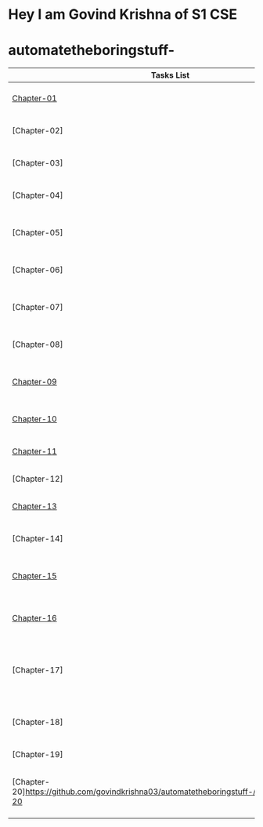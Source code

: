 
# Hey I am Govind Krishna of S1 CSE
# automatetheboringstuff-


|  Tasks List  |               Description                               |         Status         |
| -------------| --------------------------------------------------------| ---------------------- | 
| [Chapter-01](https://github.com/govindkrishna03/automatetheboringstuff-/tree/main/Chapter-0)   |   Python Basics                                         |    Read and Done       |
| [Chapter-02]   |   Flow Control                                          |    Read and Done       |
| [Chapter-03]   |   Functions                                             |    Read and Done       |
| [Chapter-04]   |   Lists                                                 |    Read and Done       |
| [Chapter-05]   |   Dictionaries and Structuring Data                     |    Read and Did 1      |
| [Chapter-06]   |   Manipulating Strings                                  |    Read and Did 1      |
| [Chapter-07]   |   Pattern Matching with Regular Expressions             |    Read and Done       |
| [Chapter-08]   |   Input Validation                                      |    Read and Done       |
| [Chapter-09](https://github.com/govindkrishna03/automatetheboringstuff-/tree/main/Chapter-09)   |   Reading and Writing Files                             |    Read and Did some   |
| [Chapter-10](https://github.com/govindkrishna03/automatetheboringstuff-/tree/main/Chapter-10)   |   Organizing Files                                      |    Read and Done       |
| [Chapter-11](https://github.com/govindkrishna03/automatetheboringstuff-/tree/main/Chapter-11)   |   Debugging                                             |    Read and Done       |
| [Chapter-12]   |   Web Scraping                                          |    Read                |
| [Chapter-13](https://github.com/govindkrishna03/automatetheboringstuff-/tree/main/Chapter-13)   |   Working with Excel Spreadsheets                       |    Read and Done       |
| [Chapter-14]   |   Working with Google Spreadsheets                      |                        |
| [Chapter-15](https://github.com/govindkrishna03/automatetheboringstuff-/tree/main/Chapter-15)   |   Working with PDF and Word Documents                   |    Read and Did 1      | 
| [Chapter-16](https://github.com/govindkrishna03/automatetheboringstuff-/tree/main/Chapter-16)   |   Working with CSV Files and JSON Data                  |                        |
| [Chapter-17]   |   Keeping Time, Scheduling Tasks, and Launching Programs|                        |
| [Chapter-18]   |   Sending Email and Text Messages                       |                        |
| [Chapter-19]   |   Manipulating Images                                   |                        |          
| [Chapter-20]https://github.com/govindkrishna03/automatetheboringstuff-/tree/main/Chapter-20  |   Controlling the Keyboard and Mouse with GUI Automation|    Did 1               |

